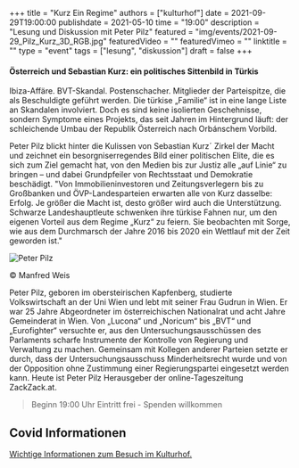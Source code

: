 +++
title = "Kurz Ein Regime"
authors = ["kulturhof"]
date = 2021-09-29T19:00:00
publishdate = 2021-05-10
time = "19:00"
description = "Lesung und Diskussion mit Peter Pilz"
featured = "img/events/2021-09-29_Pilz_Kurz_3D_RGB.jpg"
featuredVideo = ""
featuredVimeo = ""
linktitle = ""
type = "event"
tags = ["lesung", "diskussion"]
draft = false
+++

#### Österreich und Sebastian Kurz: ein politisches Sittenbild in Türkis

Ibiza-Affäre. BVT-Skandal. Postenschacher. Mitglieder der Parteispitze, die als Beschuldigte geführt werden. Die türkise „Familie“ ist in eine lange Liste an Skandalen involviert. Doch es sind keine isolierten Geschehnisse, sondern Symptome eines Projekts, das seit Jahren im Hintergrund läuft: der schleichende Umbau der Republik Österreich nach Orbánschem Vorbild.

Peter Pilz blickt hinter die Kulissen von Sebastian Kurzˊ Zirkel der Macht und zeichnet ein besorgniserregendes Bild einer politischen Elite, die es sich zum Ziel gemacht hat, von den Medien bis zur Justiz alle „auf Linie“ zu bringen – und dabei Grundpfeiler von Rechtsstaat und Demokratie beschädigt. "Von Immobilieninvestoren und Zeitungsverlegern bis zu Großbanken und ÖVP-Landesparteien erwarten alle von Kurz dasselbe: Erfolg. Je größer die Macht ist, desto größer wird auch die Unterstützung. Schwarze Landeshauptleute schwenken ihre türkise Fahnen nur, um den eigenen Vorteil aus dem Regime „Kurz“ zu feiern. Sie beobachten mit Sorge, wie aus dem Durchmarsch der Jahre 2016 bis 2020 ein Wettlauf mit der Zeit geworden ist."

![Peter Pilz](/img/events/2021-09-29_PilzPeter_c_ManfredWeis.jpg)

© Manfred Weis

Peter Pilz, geboren im obersteirischen Kapfenberg, studierte Volkswirtschaft an der Uni Wien und lebt mit seiner Frau Gudrun in Wien. Er war 25 Jahre Abgeordneter im österreichischen Nationalrat und acht Jahre Gemeinderat in Wien. Von „Lucona“ und „Noricum“ bis „BVT“ und „Eurofighter“ versuchte er, aus den Untersuchungsausschüssen des Parlaments scharfe Instrumente der Kontrolle von Regierung und Verwaltung zu machen. Gemeinsam mit Kollegen anderer Parteien setzte er durch, dass der Untersuchungsausschuss Minderheitsrecht wurde und von der Opposition ohne Zustimmung einer Regierungspartei eingesetzt werden kann. Heute ist Peter Pilz Herausgeber der online-Tageszeitung ZackZack.at.

>Beginn 19:00 Uhr
>Eintritt frei - Spenden willkommen


## Covid Informationen

[Wichtige Informationen zum Besuch im Kulturhof.](covid-info)
